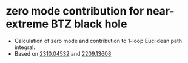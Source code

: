 # zero mode contribution for near-extreme BTZ black hole

+ Calculation of zero mode and contribution to 1-loop Euclidean path integral.
+ Based on [2310.04532](https://arxiv.org/pdf/2310.04532) and [2209.13608](https://arxiv.org/pdf/2209.13608)
